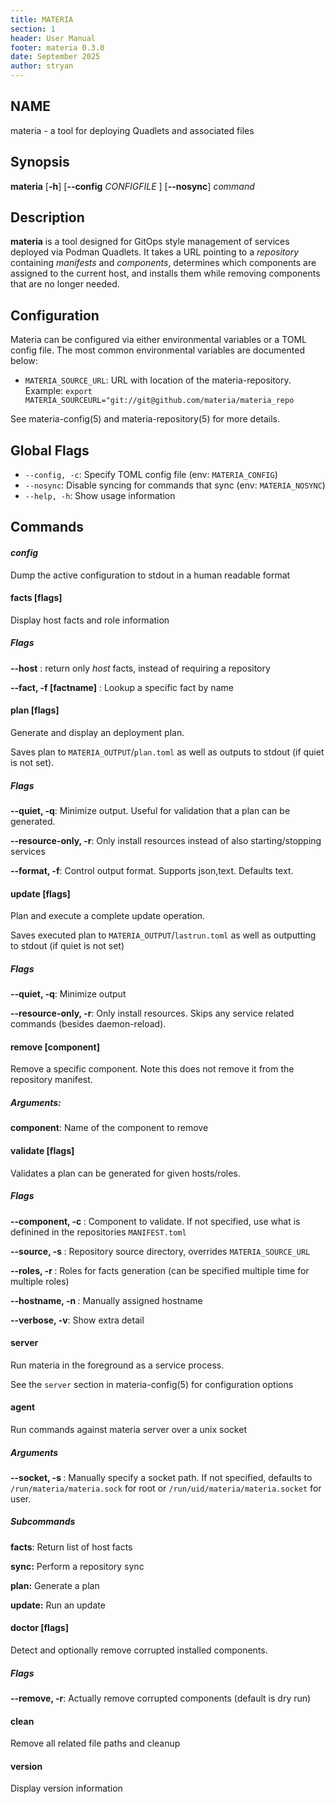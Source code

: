 ```yaml
---
title: MATERIA
section: 1
header: User Manual
footer: materia 0.3.0
date: September 2025
author: stryan
---
```


## NAME
materia - a tool for deploying Quadlets and associated files

## Synopsis

**materia** [**-h**] [**--config** *CONFIGFILE* ] [**--nosync**] *command*

## Description

**materia** is a tool designed for GitOps style management of services deployed via Podman Quadlets. It takes a URL pointing to a *repository* containing *manifests* and *components*, determines which components are assigned to the current host, and installs them while removing components that are no longer needed.

## Configuration

Materia can be configured via either environmental variables or a TOML config file. The most common environmental variables are documented below:

- `MATERIA_SOURCE_URL`: URL with location of the materia-repository. Example: `export MATERIA_SOURCEURL="git://git@github.com/materia/materia_repo`

See materia-config(5) and materia-repository(5) for more details.

## Global Flags
- `--config, -c`: Specify TOML config file (env: `MATERIA_CONFIG`)
- `--nosync`: Disable syncing for commands that sync (env: `MATERIA_NOSYNC`)
- `--help, -h`: Show usage information

## Commands


#### *config*

Dump the active configuration to stdout in a human readable format

#### facts [flags]
Display host facts and role information

##### **Flags**

**--host** : return only *host* facts, instead of requiring a repository

**--fact, -f [factname]** :  Lookup a specific fact by name

#### plan [flags]
   Generate and display an deployment plan.

   Saves plan to `MATERIA_OUTPUT`/`plan.toml` as well as outputs to stdout (if quiet is not set).

##### **Flags**

**--quiet, -q**: Minimize output. Useful for validation that a plan can be generated.

**--resource-only, -r**: Only install resources instead of also starting/stopping services

**--format, -f**: Control output format. Supports json,text. Defaults text.


#### update [flags]
   Plan and execute a complete update operation.

   Saves executed plan to `MATERIA_OUTPUT`/`lastrun.toml` as well as outputting to stdout (if quiet is not set)

##### **Flags**

**--quiet, -q**: Minimize output

**--resource-only, -r**: Only install resources. Skips any service related commands (besides daemon-reload).

####  remove [component]
Remove a specific component. Note this does not remove it from the repository manifest.

##### **Arguments**:

**component**: Name of the component to remove

#### validate [flags]
   Validates a plan can be generated for given hosts/roles.

##### **Flags**

**--component, -c <name>**: Component to validate. If not specified, use what is definined in the repositories `MANIFEST.toml`

**--source, -s <path>**: Repository source directory, overrides `MATERIA_SOURCE_URL`

**--roles, -r <roles>**: Roles for facts generation (can be specified multiple time for multiple roles)

**--hostname, -n <hostname>**: Manually assigned hostname

**--verbose, -v**: Show extra detail

#### server
Run materia in the foreground as a service process.

See the `server` section in materia-config(5) for configuration options


#### agent
Run commands against materia server over a unix socket

##### Arguments

**--socket, -s <path>**: Manually specify a socket path. If not specified, defaults to `/run/materia/materia.sock` for root or `/run/uid/materia/materia.socket` for user.

##### Subcommands

**facts**: Return list of host facts

**sync:** Perform a repository sync

**plan:** Generate a plan

**update:** Run an update

#### doctor [flags]
Detect and optionally remove corrupted installed components.

##### **Flags**

**--remove, -r**: Actually remove corrupted components (default is dry run)

#### clean
Remove all related file paths and cleanup

#### version
Display version information
